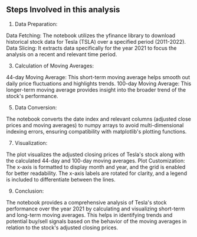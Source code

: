 ## Steps Involved in this analysis

1) Data Preparation:
   
Data Fetching: The notebook utilizes the yfinance library to download historical stock data for Tesla (TSLA) over a specified period (2011-2022).
Data Slicing: It extracts data specifically for the year 2021 to focus the analysis on a recent and relevant time period.

3) Calculation of Moving Averages:
   
44-day Moving Average: This short-term moving average helps smooth out daily price fluctuations and highlights trends.
100-day Moving Average: This longer-term moving average provides insight into the broader trend of the stock's performance.

5) Data Conversion:
   
The notebook converts the date index and relevant columns (adjusted close prices and moving averages) to numpy arrays to avoid multi-dimensional indexing errors, ensuring compatibility with matplotlib's plotting functions.

7) Visualization:
   
The plot visualizes the adjusted closing prices of Tesla's stock along with the calculated 44-day and 100-day moving averages.
Plot Customization: The x-axis is formatted to display month and year, and the grid is enabled for better readability. The x-axis labels are rotated for clarity, and a legend is included to differentiate between the lines.

9) Conclusion:
    
The notebook provides a comprehensive analysis of Tesla's stock performance over the year 2021 by calculating and visualizing short-term and long-term moving averages. This helps in identifying trends and potential buy/sell signals based on the behavior of the moving averages in relation to the stock's adjusted closing prices. ​
